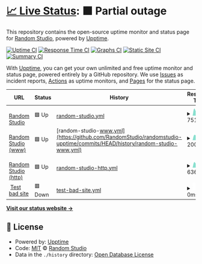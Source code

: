 # [📈 Live Status](https://status.random.studio): <!--live status--> **🟧 Partial outage**

This repository contains the open-source uptime monitor and status page for [Random Studio](https://random.studio), powered by [Upptime](https://github.com/upptime/upptime).

[![Uptime CI](https://github.com/RandomStudio/randomstudio-upptime/workflows/Uptime%20CI/badge.svg)](https://github.com/RandomStudio/randomstudio-upptime/actions?query=workflow%3A%22Uptime+CI%22)
[![Response Time CI](https://github.com/RandomStudio/randomstudio-upptime/workflows/Response%20Time%20CI/badge.svg)](https://github.com/RandomStudio/randomstudio-upptime/actions?query=workflow%3A%22Response+Time+CI%22)
[![Graphs CI](https://github.com/RandomStudio/randomstudio-upptime/workflows/Graphs%20CI/badge.svg)](https://github.com/RandomStudio/randomstudio-upptime/actions?query=workflow%3A%22Graphs+CI%22)
[![Static Site CI](https://github.com/RandomStudio/randomstudio-upptime/workflows/Static%20Site%20CI/badge.svg)](https://github.com/RandomStudio/randomstudio-upptime/actions?query=workflow%3A%22Static+Site+CI%22)
[![Summary CI](https://github.com/RandomStudio/randomstudio-upptime/workflows/Summary%20CI/badge.svg)](https://github.com/RandomStudio/randomstudio-upptime/actions?query=workflow%3A%22Summary+CI%22)

With [Upptime](https://upptime.js.org), you can get your own unlimited and free uptime monitor and status page, powered entirely by a GitHub repository. We use [Issues](https://github.com/RandomStudio/randomstudio-upptime/issues) as incident reports, [Actions](https://github.com/RandomStudio/randomstudio-upptime/actions) as uptime monitors, and [Pages](https://status.random.studio) for the status page.

<!--start: status pages-->
<!-- This summary is generated by Upptime (https://github.com/upptime/upptime) -->
<!-- Do not edit this manually, your changes will be overwritten -->
<!-- prettier-ignore -->
| URL | Status | History | Response Time | Uptime |
| --- | ------ | ------- | ------------- | ------ |
| <img alt="" src="https://icons.duckduckgo.com/ip3/random.studio.ico" height="13"> [Random Studio](https://random.studio) | 🟩 Up | [random-studio.yml](https://github.com/RandomStudio/randomstudio-upptime/commits/HEAD/history/random-studio.yml) | <details><summary><img alt="Response time graph" src="./graphs/random-studio/response-time-week.png" height="20"> 751ms</summary><br><a href="https://status.random.studio/history/random-studio"><img alt="Response time 821" src="https://img.shields.io/endpoint?url=https%3A%2F%2Fraw.githubusercontent.com%2FRandomStudio%2Frandomstudio-upptime%2FHEAD%2Fapi%2Frandom-studio%2Fresponse-time.json"></a><br><a href="https://status.random.studio/history/random-studio"><img alt="24-hour response time 754" src="https://img.shields.io/endpoint?url=https%3A%2F%2Fraw.githubusercontent.com%2FRandomStudio%2Frandomstudio-upptime%2FHEAD%2Fapi%2Frandom-studio%2Fresponse-time-day.json"></a><br><a href="https://status.random.studio/history/random-studio"><img alt="7-day response time 751" src="https://img.shields.io/endpoint?url=https%3A%2F%2Fraw.githubusercontent.com%2FRandomStudio%2Frandomstudio-upptime%2FHEAD%2Fapi%2Frandom-studio%2Fresponse-time-week.json"></a><br><a href="https://status.random.studio/history/random-studio"><img alt="30-day response time 806" src="https://img.shields.io/endpoint?url=https%3A%2F%2Fraw.githubusercontent.com%2FRandomStudio%2Frandomstudio-upptime%2FHEAD%2Fapi%2Frandom-studio%2Fresponse-time-month.json"></a><br><a href="https://status.random.studio/history/random-studio"><img alt="1-year response time 821" src="https://img.shields.io/endpoint?url=https%3A%2F%2Fraw.githubusercontent.com%2FRandomStudio%2Frandomstudio-upptime%2FHEAD%2Fapi%2Frandom-studio%2Fresponse-time-year.json"></a></details> | <details><summary><a href="https://status.random.studio/history/random-studio">100.00%</a></summary><a href="https://status.random.studio/history/random-studio"><img alt="All-time uptime 100.00%" src="https://img.shields.io/endpoint?url=https%3A%2F%2Fraw.githubusercontent.com%2FRandomStudio%2Frandomstudio-upptime%2FHEAD%2Fapi%2Frandom-studio%2Fuptime.json"></a><br><a href="https://status.random.studio/history/random-studio"><img alt="24-hour uptime 100.00%" src="https://img.shields.io/endpoint?url=https%3A%2F%2Fraw.githubusercontent.com%2FRandomStudio%2Frandomstudio-upptime%2FHEAD%2Fapi%2Frandom-studio%2Fuptime-day.json"></a><br><a href="https://status.random.studio/history/random-studio"><img alt="7-day uptime 100.00%" src="https://img.shields.io/endpoint?url=https%3A%2F%2Fraw.githubusercontent.com%2FRandomStudio%2Frandomstudio-upptime%2FHEAD%2Fapi%2Frandom-studio%2Fuptime-week.json"></a><br><a href="https://status.random.studio/history/random-studio"><img alt="30-day uptime 100.00%" src="https://img.shields.io/endpoint?url=https%3A%2F%2Fraw.githubusercontent.com%2FRandomStudio%2Frandomstudio-upptime%2FHEAD%2Fapi%2Frandom-studio%2Fuptime-month.json"></a><br><a href="https://status.random.studio/history/random-studio"><img alt="1-year uptime 100.00%" src="https://img.shields.io/endpoint?url=https%3A%2F%2Fraw.githubusercontent.com%2FRandomStudio%2Frandomstudio-upptime%2FHEAD%2Fapi%2Frandom-studio%2Fuptime-year.json"></a></details>
| <img alt="" src="https://icons.duckduckgo.com/ip3/random.studio.ico" height="13"> [Random Studio (www)](https://random.studio) | 🟩 Up | [random-studio-www.yml](https://github.com/RandomStudio/randomstudio-upptime/commits/HEAD/history/random-studio-www.yml) | <details><summary><img alt="Response time graph" src="./graphs/random-studio-www/response-time-week.png" height="20"> 200ms</summary><br><a href="https://status.random.studio/history/random-studio-www"><img alt="Response time 233" src="https://img.shields.io/endpoint?url=https%3A%2F%2Fraw.githubusercontent.com%2FRandomStudio%2Frandomstudio-upptime%2FHEAD%2Fapi%2Frandom-studio-www%2Fresponse-time.json"></a><br><a href="https://status.random.studio/history/random-studio-www"><img alt="24-hour response time 231" src="https://img.shields.io/endpoint?url=https%3A%2F%2Fraw.githubusercontent.com%2FRandomStudio%2Frandomstudio-upptime%2FHEAD%2Fapi%2Frandom-studio-www%2Fresponse-time-day.json"></a><br><a href="https://status.random.studio/history/random-studio-www"><img alt="7-day response time 200" src="https://img.shields.io/endpoint?url=https%3A%2F%2Fraw.githubusercontent.com%2FRandomStudio%2Frandomstudio-upptime%2FHEAD%2Fapi%2Frandom-studio-www%2Fresponse-time-week.json"></a><br><a href="https://status.random.studio/history/random-studio-www"><img alt="30-day response time 234" src="https://img.shields.io/endpoint?url=https%3A%2F%2Fraw.githubusercontent.com%2FRandomStudio%2Frandomstudio-upptime%2FHEAD%2Fapi%2Frandom-studio-www%2Fresponse-time-month.json"></a><br><a href="https://status.random.studio/history/random-studio-www"><img alt="1-year response time 233" src="https://img.shields.io/endpoint?url=https%3A%2F%2Fraw.githubusercontent.com%2FRandomStudio%2Frandomstudio-upptime%2FHEAD%2Fapi%2Frandom-studio-www%2Fresponse-time-year.json"></a></details> | <details><summary><a href="https://status.random.studio/history/random-studio-www">100.00%</a></summary><a href="https://status.random.studio/history/random-studio-www"><img alt="All-time uptime 100.00%" src="https://img.shields.io/endpoint?url=https%3A%2F%2Fraw.githubusercontent.com%2FRandomStudio%2Frandomstudio-upptime%2FHEAD%2Fapi%2Frandom-studio-www%2Fuptime.json"></a><br><a href="https://status.random.studio/history/random-studio-www"><img alt="24-hour uptime 100.00%" src="https://img.shields.io/endpoint?url=https%3A%2F%2Fraw.githubusercontent.com%2FRandomStudio%2Frandomstudio-upptime%2FHEAD%2Fapi%2Frandom-studio-www%2Fuptime-day.json"></a><br><a href="https://status.random.studio/history/random-studio-www"><img alt="7-day uptime 100.00%" src="https://img.shields.io/endpoint?url=https%3A%2F%2Fraw.githubusercontent.com%2FRandomStudio%2Frandomstudio-upptime%2FHEAD%2Fapi%2Frandom-studio-www%2Fuptime-week.json"></a><br><a href="https://status.random.studio/history/random-studio-www"><img alt="30-day uptime 100.00%" src="https://img.shields.io/endpoint?url=https%3A%2F%2Fraw.githubusercontent.com%2FRandomStudio%2Frandomstudio-upptime%2FHEAD%2Fapi%2Frandom-studio-www%2Fuptime-month.json"></a><br><a href="https://status.random.studio/history/random-studio-www"><img alt="1-year uptime 100.00%" src="https://img.shields.io/endpoint?url=https%3A%2F%2Fraw.githubusercontent.com%2FRandomStudio%2Frandomstudio-upptime%2FHEAD%2Fapi%2Frandom-studio-www%2Fuptime-year.json"></a></details>
| <img alt="" src="https://icons.duckduckgo.com/ip3/random.studio.ico" height="13"> [Random Studio (http)](http://random.studio) | 🟩 Up | [random-studio-http.yml](https://github.com/RandomStudio/randomstudio-upptime/commits/HEAD/history/random-studio-http.yml) | <details><summary><img alt="Response time graph" src="./graphs/random-studio-http/response-time-week.png" height="20"> 636ms</summary><br><a href="https://status.random.studio/history/random-studio-http"><img alt="Response time 648" src="https://img.shields.io/endpoint?url=https%3A%2F%2Fraw.githubusercontent.com%2FRandomStudio%2Frandomstudio-upptime%2FHEAD%2Fapi%2Frandom-studio-http%2Fresponse-time.json"></a><br><a href="https://status.random.studio/history/random-studio-http"><img alt="24-hour response time 636" src="https://img.shields.io/endpoint?url=https%3A%2F%2Fraw.githubusercontent.com%2FRandomStudio%2Frandomstudio-upptime%2FHEAD%2Fapi%2Frandom-studio-http%2Fresponse-time-day.json"></a><br><a href="https://status.random.studio/history/random-studio-http"><img alt="7-day response time 636" src="https://img.shields.io/endpoint?url=https%3A%2F%2Fraw.githubusercontent.com%2FRandomStudio%2Frandomstudio-upptime%2FHEAD%2Fapi%2Frandom-studio-http%2Fresponse-time-week.json"></a><br><a href="https://status.random.studio/history/random-studio-http"><img alt="30-day response time 645" src="https://img.shields.io/endpoint?url=https%3A%2F%2Fraw.githubusercontent.com%2FRandomStudio%2Frandomstudio-upptime%2FHEAD%2Fapi%2Frandom-studio-http%2Fresponse-time-month.json"></a><br><a href="https://status.random.studio/history/random-studio-http"><img alt="1-year response time 648" src="https://img.shields.io/endpoint?url=https%3A%2F%2Fraw.githubusercontent.com%2FRandomStudio%2Frandomstudio-upptime%2FHEAD%2Fapi%2Frandom-studio-http%2Fresponse-time-year.json"></a></details> | <details><summary><a href="https://status.random.studio/history/random-studio-http">100.00%</a></summary><a href="https://status.random.studio/history/random-studio-http"><img alt="All-time uptime 100.00%" src="https://img.shields.io/endpoint?url=https%3A%2F%2Fraw.githubusercontent.com%2FRandomStudio%2Frandomstudio-upptime%2FHEAD%2Fapi%2Frandom-studio-http%2Fuptime.json"></a><br><a href="https://status.random.studio/history/random-studio-http"><img alt="24-hour uptime 100.00%" src="https://img.shields.io/endpoint?url=https%3A%2F%2Fraw.githubusercontent.com%2FRandomStudio%2Frandomstudio-upptime%2FHEAD%2Fapi%2Frandom-studio-http%2Fuptime-day.json"></a><br><a href="https://status.random.studio/history/random-studio-http"><img alt="7-day uptime 100.00%" src="https://img.shields.io/endpoint?url=https%3A%2F%2Fraw.githubusercontent.com%2FRandomStudio%2Frandomstudio-upptime%2FHEAD%2Fapi%2Frandom-studio-http%2Fuptime-week.json"></a><br><a href="https://status.random.studio/history/random-studio-http"><img alt="30-day uptime 100.00%" src="https://img.shields.io/endpoint?url=https%3A%2F%2Fraw.githubusercontent.com%2FRandomStudio%2Frandomstudio-upptime%2FHEAD%2Fapi%2Frandom-studio-http%2Fuptime-month.json"></a><br><a href="https://status.random.studio/history/random-studio-http"><img alt="1-year uptime 100.00%" src="https://img.shields.io/endpoint?url=https%3A%2F%2Fraw.githubusercontent.com%2FRandomStudio%2Frandomstudio-upptime%2FHEAD%2Fapi%2Frandom-studio-http%2Fuptime-year.json"></a></details>
| <img alt="" src="https://icons.duckduckgo.com/ip3/random.studiof.ico" height="13"> [Test bad site](http://random.studiof) | 🟥 Down | [test-bad-site.yml](https://github.com/RandomStudio/randomstudio-upptime/commits/HEAD/history/test-bad-site.yml) | <details><summary><img alt="Response time graph" src="./graphs/test-bad-site/response-time-week.png" height="20"> 0ms</summary><br><a href="https://status.random.studio/history/test-bad-site"><img alt="Response time 0" src="https://img.shields.io/endpoint?url=https%3A%2F%2Fraw.githubusercontent.com%2FRandomStudio%2Frandomstudio-upptime%2FHEAD%2Fapi%2Ftest-bad-site%2Fresponse-time.json"></a><br><a href="https://status.random.studio/history/test-bad-site"><img alt="24-hour response time 0" src="https://img.shields.io/endpoint?url=https%3A%2F%2Fraw.githubusercontent.com%2FRandomStudio%2Frandomstudio-upptime%2FHEAD%2Fapi%2Ftest-bad-site%2Fresponse-time-day.json"></a><br><a href="https://status.random.studio/history/test-bad-site"><img alt="7-day response time 0" src="https://img.shields.io/endpoint?url=https%3A%2F%2Fraw.githubusercontent.com%2FRandomStudio%2Frandomstudio-upptime%2FHEAD%2Fapi%2Ftest-bad-site%2Fresponse-time-week.json"></a><br><a href="https://status.random.studio/history/test-bad-site"><img alt="30-day response time 0" src="https://img.shields.io/endpoint?url=https%3A%2F%2Fraw.githubusercontent.com%2FRandomStudio%2Frandomstudio-upptime%2FHEAD%2Fapi%2Ftest-bad-site%2Fresponse-time-month.json"></a><br><a href="https://status.random.studio/history/test-bad-site"><img alt="1-year response time 0" src="https://img.shields.io/endpoint?url=https%3A%2F%2Fraw.githubusercontent.com%2FRandomStudio%2Frandomstudio-upptime%2FHEAD%2Fapi%2Ftest-bad-site%2Fresponse-time-year.json"></a></details> | <details><summary><a href="https://status.random.studio/history/test-bad-site">0.00%</a></summary><a href="https://status.random.studio/history/test-bad-site"><img alt="All-time uptime 0.00%" src="https://img.shields.io/endpoint?url=https%3A%2F%2Fraw.githubusercontent.com%2FRandomStudio%2Frandomstudio-upptime%2FHEAD%2Fapi%2Ftest-bad-site%2Fuptime.json"></a><br><a href="https://status.random.studio/history/test-bad-site"><img alt="24-hour uptime 0.00%" src="https://img.shields.io/endpoint?url=https%3A%2F%2Fraw.githubusercontent.com%2FRandomStudio%2Frandomstudio-upptime%2FHEAD%2Fapi%2Ftest-bad-site%2Fuptime-day.json"></a><br><a href="https://status.random.studio/history/test-bad-site"><img alt="7-day uptime 0.00%" src="https://img.shields.io/endpoint?url=https%3A%2F%2Fraw.githubusercontent.com%2FRandomStudio%2Frandomstudio-upptime%2FHEAD%2Fapi%2Ftest-bad-site%2Fuptime-week.json"></a><br><a href="https://status.random.studio/history/test-bad-site"><img alt="30-day uptime 1.38%" src="https://img.shields.io/endpoint?url=https%3A%2F%2Fraw.githubusercontent.com%2FRandomStudio%2Frandomstudio-upptime%2FHEAD%2Fapi%2Ftest-bad-site%2Fuptime-month.json"></a><br><a href="https://status.random.studio/history/test-bad-site"><img alt="1-year uptime 0.00%" src="https://img.shields.io/endpoint?url=https%3A%2F%2Fraw.githubusercontent.com%2FRandomStudio%2Frandomstudio-upptime%2FHEAD%2Fapi%2Ftest-bad-site%2Fuptime-year.json"></a></details>

<!--end: status pages-->

[**Visit our status website →**](https://status.random.studio)

## 📄 License

- Powered by: [Upptime](https://github.com/upptime/upptime)
- Code: [MIT](./LICENSE) © [Random Studio](https://random.studio)
- Data in the `./history` directory: [Open Database License](https://opendatacommons.org/licenses/odbl/1-0/)
